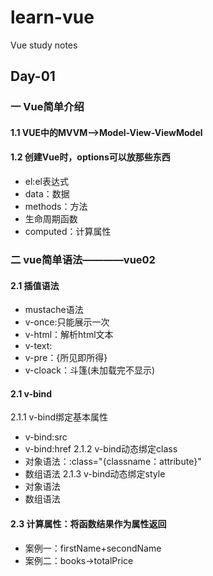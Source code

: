 # learn-vue
Vue study notes

## Day-01
### 一 Vue简单介绍
#### 1.1 VUE中的MVVM-->Model-View-ViewModel

#### 1.2 创建Vue时，options可以放那些东西
- el:el表达式
- data：数据
- methods：方法
- 生命周期函数
- computed：计算属性

 

### 二 vue简单语法————vue02
#### 2.1 插值语法
  - mustache语法
  - v-once:只能展示一次
  - v-html：解析html文本
  - v-text:
  - v-pre：{所见即所得}
  - v-cloack：斗篷(未加载完不显示)
  
#### 2.1 v-bind
 2.1.1 v-bind绑定基本属性
  - v-bind:src
  - v-bind:href
 2.1.2 v-bind动态绑定class
  - 对象语法：:class="{classname：attribute}"
  - 数组语法
 2.1.3 v-bind动态绑定style
   - 对象语法
   - 数组语法

#### 2.3 计算属性：将函数结果作为属性返回
-   案例一：firstName+secondName
-   案例二：books->totalPrice
  
  
  
